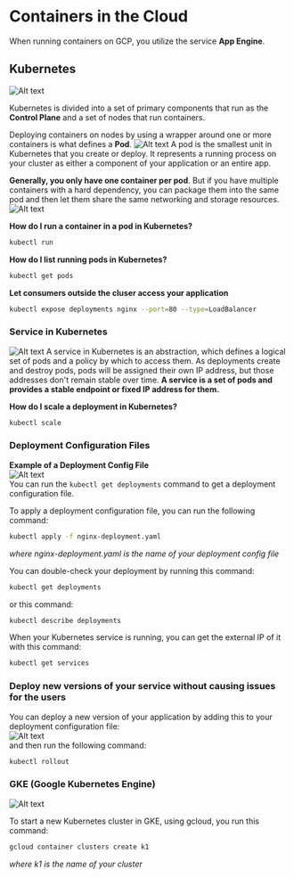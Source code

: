 # Containers in the Cloud
When running containers on GCP, you utilize the service **App Engine**.
## Kubernetes
![Alt text](image-27.png)
  
Kubernetes is divided into a set of primary components that run as the **Control Plane** and a set of nodes that run containers.  
  
Deploying containers on nodes by using a wrapper around one or more containers is what defines a **Pod**.
![Alt text](image-28.png)
A pod is the smallest unit in Kubernetes that you create or deploy. It represents a running process on your cluster as either a component of your application or an entire app.  
  
**Generally, you only have one container per pod**. But if you have multiple containers with a hard dependency, you can package them into the same pod and then let them share the same networking and storage resources.  
![Alt text](image-29.png)  
  
**How do I run a container in a pod in Kubernetes?**  
```bash
kubectl run
```  
  
**How do I list running pods in Kubernetes?**  
```bash
kubectl get pods
```  

**Let consumers outside the cluser access your application**  
```bash
kubectl expose deployments nginx --port=80 --type=LoadBalancer
```  
  
### Service in Kubernetes
![Alt text](image-30.png)
A service in Kubernetes is an abstraction, which defines a logical set of pods and a policy by which to access them. As deployments create and destroy pods, pods will be assigned their own IP address, but those addresses don't remain stable over time. **A service is a set of pods and provides a stable endpoint or fixed IP address for them.**  
  
**How do I scale a deployment in Kubernetes?**  
```bash
kubectl scale
```  
  
### Deployment Configuration Files  
**Example of a Deployment Config File**  
![Alt text](image-31.png)  
You can run the `kubectl get deployments` command to get a deployment configuration file.  
  
To apply a deployment configuration file, you can run the following command:  
```bash
kubectl apply -f nginx-deployment.yaml
```  
*where nginx-deployment.yaml is the name of your deployment config file*  
  
You can double-check your deployment by running this command:
```bash
kubectl get deployments
```  
or this command:  
```bash
kubectl describe deployments
```  
  
When your Kubernetes service is running, you can get the external IP of it with this command:  
```bash
kubectl get services
```  
  
### Deploy new versions of your service without causing issues for the users  
You can deploy a new version of your application by adding this to your deployment configuration file:  
![Alt text](image-32.png)  
and then run the following command:  
```bash
kubectl rollout
```  
  
### GKE (Google Kubernetes Engine)  
![Alt text](image-33.png)  
  
To start a new Kubernetes cluster in GKE, using gcloud, you run this command:  
```bash
gcloud container clusters create k1
```  
*where k1 is the name of your cluster*  
  
